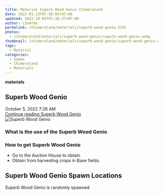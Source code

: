 ```yaml
---
title: Material Superb Wood Genio Chimeraland
date: 2022-01-13T07:56:03+07:00
updated: 2022-10-05T07:26:37+07:00
author: L3n4r0x
permalink: /chimeraland/materials/superb-wood-genio.html
photos:
  - /chimeraland/materials/superb-wood-genio/superb-wood-genio.webp
thumbnail: /chimeraland/materials/superb-wood-genio/superb-wood-genio.webp
tags:
  - Material
categories:
  - Games
  - Chimeraland
  - Materials
---
```


<section id="bootstrap-wrapper">
  <link
    rel="stylesheet"
    href="https://rawcdn.githack.com/dimaslanjaka/Web-Manajemen/bb6505ea081a75a7c845f65fb9d939276931c82f/css/bootstrap-4.5-wrapper.css"
  />
  <div
    class="row g-0 border rounded overflow-hidden flex-md-row mb-4 shadow-sm position-relative bg-light text-dark"
  >
    <div class="col p-4 d-flex flex-column position-static">
      <strong class="d-inline-block mb-2 text-success">materials</strong>
      <h2 class="mb-0">Superb Wood Genio</h2>
      <div class="mb-1 text-muted">October 5, 2022 7:26 AM</div>
      <a
        href="/chimeraland/materials/superb-wood-genio.html"
        class="stretched-link d-none"
        >Continue reading Superb Wood Genio</a
      >
    </div>
    <div class="col-auto d-none d-lg-block">
      <img
        src="/chimeraland/materials/superb-wood-genio/superb-wood-genio.webp"
        alt="Superb Wood Genio"
      />
    </div>
  </div>
  <div class="row bg-light text-dark">
    <div class="col-lg-6 col-12 mb-2">
      <div class="card">
        <div class="card-body">
          <h3 class="card-title">What is the use of the Superb Wood Genio</h3>
          <div class="card-text"><ul></ul></div>
        </div>
      </div>
    </div>
    <div class="col-lg-6 col-12 mb-2">
      <div class="card">
        <div class="card-body">
          <h3 class="card-title">How to get Superb Wood Genio</h3>
          <div class="card-text">
            <ul>
              <li>Go to the Auction House to obtain</li>
              <li>Obtain from harvesting crops in Base fields.</li>
            </ul>
          </div>
        </div>
      </div>
    </div>
    <div class="col-12 mb-2">
      <h2>Superb Wood Genio Spawn Locations</h2>
      <p>Superb Wood Genio is randomly spawned</p>
    </div>
  </div>
</section>